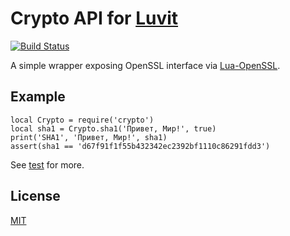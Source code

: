 Crypto API for [Luvit](https://github.com/luvit/luvit)
====

[![Build Status](https://secure.travis-ci.org/luvit/crypto.png)](http://travis-ci.org/luvit/crypto)

A simple wrapper exposing OpenSSL interface via [Lua-OpenSSL](https://github.com/zhaozg/lua-openssl).

Example
-------

    local Crypto = require('crypto')
    local sha1 = Crypto.sha1('Привет, Мир!', true)
    print('SHA1', 'Привет, Мир!', sha1)
    assert(sha1 == 'd67f91f1f55b432342ec2392bf1110c86291fdd3')

See [test](crypto/tests/smoke.lua) for more.

License
-------

[MIT](crypto/license.txt)
